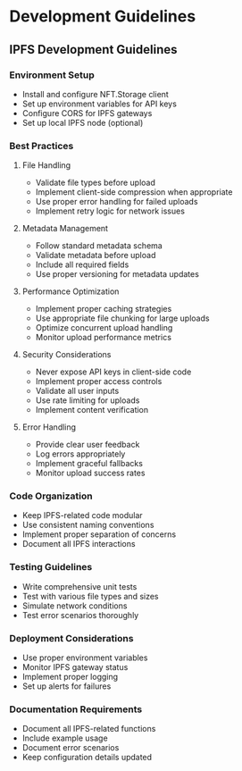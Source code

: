 # Development Guidelines

## IPFS Development Guidelines

### Environment Setup
- Install and configure NFT.Storage client
- Set up environment variables for API keys
- Configure CORS for IPFS gateways
- Set up local IPFS node (optional)

### Best Practices
1. File Handling
   - Validate file types before upload
   - Implement client-side compression when appropriate
   - Use proper error handling for failed uploads
   - Implement retry logic for network issues

2. Metadata Management
   - Follow standard metadata schema
   - Validate metadata before upload
   - Include all required fields
   - Use proper versioning for metadata updates

3. Performance Optimization
   - Implement proper caching strategies
   - Use appropriate file chunking for large uploads
   - Optimize concurrent upload handling
   - Monitor upload performance metrics

4. Security Considerations
   - Never expose API keys in client-side code
   - Implement proper access controls
   - Validate all user inputs
   - Use rate limiting for uploads
   - Implement content verification

5. Error Handling
   - Provide clear user feedback
   - Log errors appropriately
   - Implement graceful fallbacks
   - Monitor upload success rates

### Code Organization
- Keep IPFS-related code modular
- Use consistent naming conventions
- Implement proper separation of concerns
- Document all IPFS interactions

### Testing Guidelines
- Write comprehensive unit tests
- Test with various file types and sizes
- Simulate network conditions
- Test error scenarios thoroughly

### Deployment Considerations
- Use proper environment variables
- Monitor IPFS gateway status
- Implement proper logging
- Set up alerts for failures

### Documentation Requirements
- Document all IPFS-related functions
- Include example usage
- Document error scenarios
- Keep configuration details updated 